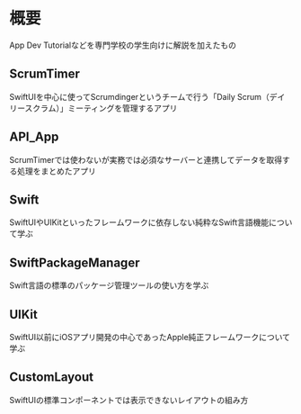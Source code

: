 # 概要

App Dev Tutorialなどを専門学校の学生向けに解説を加えたもの


## ScrumTimer
SwiftUIを中心に使ってScrumdingerというチームで行う「Daily Scrum（デイリースクラム）」ミーティングを管理するアプリ

## API_App
ScrumTimerでは使わないが実務では必須なサーバーと連携してデータを取得する処理をまとめたアプリ

## Swift
SwiftUIやUIKitといったフレームワークに依存しない純粋なSwift言語機能について学ぶ

## SwiftPackageManager
Swift言語の標準のパッケージ管理ツールの使い方を学ぶ

## UIKit
SwiftUI以前にiOSアプリ開発の中心であったApple純正フレームワークについて学ぶ

## CustomLayout
SwiftUIの標準コンポーネントでは表示できないレイアウトの組み方

